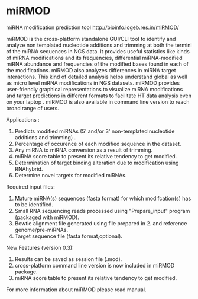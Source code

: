 # miRMOD
miRNA modification prediction tool
http://bioinfo.icgeb.res.in/miRMOD/

miRMOD is the cross-platform standalone GUI/CLI tool to identify and analyze non templated nucleotide additions and trimming
at both the termini of the miRNA sequences in NGS data. It provides useful statistics like kinds of miRNA modifications and
its frequencies, differential miRNA-modified miRNA abundance and frequencies of the modified bases found in each of the
modifications. miRMOD also analyzes differences in miRNA target interactions. This kind of detailed analysis helps understand
global as well as micro level miRNA modifications in NGS datasets. miRMOD provides user-friendly graphical representations
to visualize miRNA modifications and target predictions in different formats to facilitate HT data analysis even on your laptop .
miRMOD is also available in command line version to reach broad range of users.

Applications :
  1. Predicts modified miRNAs (5' and/or 3' non-templated nucleotide additions and trimming) .
  2. Percentage of occurence of each modified sequence in the dataset.
  3. Any miRNA to miRNA conversion as a result of trimming.
  4. miRNA score table to present its relative tendency to get modified.
  5. Determination of target binding alteration due to modification using RNAhybrid.
  6. Determine novel targets for modified miRNAs.

  Required input files:
  1. Mature miRNA(s) sequences (fasta format) for which modifcation(s) has to be identified.
  2. Small RNA sequencing reads processed using "Prepare_input" program (packaged with miRMOD).
  3. Bowtie alignment file generated using file prepared in 2. and reference genome/pre-miRNAs.
  4. Target sequence file (fasta format,optional).

  New Features (version 0.3):
  1. Results can be saved as session file (.mod).
  2. cross-platform command line version is now included in miRMOD package.
  3. miRNA score table to present its relative tendency to get modified.
 

 For more information about miRMOD please read manual.
